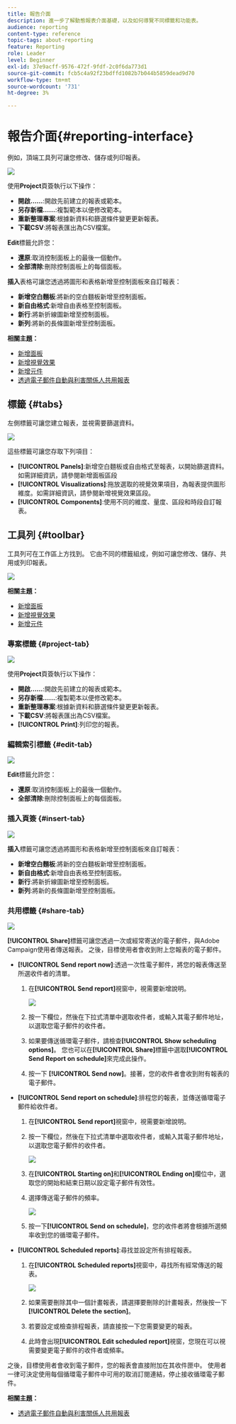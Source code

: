```yaml
---
title: 報告介面
description: 進一步了解動態報表介面基礎，以及如何導覽不同標籤和功能表。
audience: reporting
content-type: reference
topic-tags: about-reporting
feature: Reporting
role: Leader
level: Beginner
exl-id: 37e9acff-9576-472f-9fdf-2c0f6da773d1
source-git-commit: fcb5c4a92f23bdffd1082b7b044b5859dead9d70
workflow-type: tm+mt
source-wordcount: '731'
ht-degree: 3%

---
```


# 報告介面{#reporting-interface}

例如，頂端工具列可讓您修改、儲存或列印報表。

![](assets/dynamic_report_toolbar.png)

使用&#x200B;**Project**&#x200B;頁簽執行以下操作：

* **開啟……**:開啟先前建立的報表或範本。
* **另存新檔……**:複製範本以便修改範本。
* **重新整理專案**:根據新資料和篩選條件變更更新報表。
* **下載CSV**:將報表匯出為CSV檔案。

**Edit**&#x200B;標籤允許您：

* **還原**:取消控制面板上的最後一個動作。
* **全部清除**:刪除控制面板上的每個面板。

**插入**&#x200B;表格可讓您透過將圖形和表格新增至控制面板來自訂報表：

* **新增空白麵板**:將新的空白麵板新增至控制面板。
* **新自由格式**:新增自由表格至控制面板。
* **新行**:將新折線圖新增至控制面板。
* **新列**:將新的長條圖新增至控制面板。

**相關主題：**

* [新增面板](../../reporting/using/adding-panels.md)
* [新增視覺效果](../../reporting/using/adding-visualizations.md)
* [新增元件](../../reporting/using/adding-components.md)
* [透過電子郵件自動與利害關係人共用報表](https://helpx.adobe.com/campaign/kb/simplify-campaign-management.html#Reportandshareinsightswithallstakeholders)

## 標籤 {#tabs}

左側標籤可讓您建立報表，並視需要篩選資料。

![](assets/dynamic_report_interface.png)

這些標籤可讓您存取下列項目：

* **[!UICONTROL Panels]**:新增空白麵板或自由格式至報表，以開始篩選資料。如需詳細資訊，請參閱新增面板區段
* **[!UICONTROL Visualizations]**:拖放選取的視覺效果項目，為報表提供圖形維度。如需詳細資訊，請參閱新增視覺效果區段。
* **[!UICONTROL Components]**:使用不同的維度、量度、區段和時段自訂報表。

## 工具列 {#toolbar}

工具列可在工作區上方找到。 它由不同的標籤組成，例如可讓您修改、儲存、共用或列印報表。

![](assets/dynamic_report_toolbar.png)

**相關主題：**

* [新增面板](../../reporting/using/adding-panels.md)
* [新增視覺效果](../../reporting/using/adding-visualizations.md)
* [新增元件](../../reporting/using/adding-components.md)

### 專案標籤 {#project-tab}

![](assets/tab_project.png)

使用&#x200B;**Project**&#x200B;頁簽執行以下操作：

* **開啟……**:開啟先前建立的報表或範本。
* **另存新檔……**:複製範本以便修改範本。
* **重新整理專案**:根據新資料和篩選條件變更更新報表。
* **下載CSV**:將報表匯出為CSV檔案。
* **[!UICONTROL Print]**:列印您的報表。

### 編輯索引標籤 {#edit-tab}

![](assets/tab_edit.png)

**Edit**&#x200B;標籤允許您：

* **還原**:取消控制面板上的最後一個動作。
* **全部清除**:刪除控制面板上的每個面板。

### 插入頁簽 {#insert-tab}

![](assets/tab_insert.png)

**插入**&#x200B;標籤可讓您透過將圖形和表格新增至控制面板來自訂報表：

* **新增空白麵板**:將新的空白麵板新增至控制面板。
* **新自由格式**:新增自由表格至控制面板。
* **新行**:將新折線圖新增至控制面板。
* **新列**:將新的長條圖新增至控制面板。

### 共用標籤 {#share-tab}

![](assets/tab_share_1.png)

**[!UICONTROL Share]**&#x200B;標籤可讓您透過一次或經常寄送的電子郵件，與Adobe Campaign使用者傳送報表。 之後，目標使用者會收到附上您報表的電子郵件。

* **[!UICONTROL Send report now]**:透過一次性電子郵件，將您的報表傳送至所選收件者的清單。

   1. 在&#x200B;**[!UICONTROL Send report]**&#x200B;視窗中，視需要新增說明。

      ![](assets/tab_share_4.png)

   1. 按一下欄位，然後在下拉式清單中選取收件者，或輸入其電子郵件地址，以選取您電子郵件的收件者。
   1. 如果要傳送循環電子郵件，請檢查&#x200B;**[!UICONTROL Show scheduling options]**。 您也可以在&#x200B;**[!UICONTROL Share]**&#x200B;標籤中選取&#x200B;**[!UICONTROL Send Report on schedule]**&#x200B;來完成此操作。
   1. 按一下 **[!UICONTROL Send now]**。接著，您的收件者會收到附有報表的電子郵件。

* **[!UICONTROL Send report on schedule]**:排程您的報表，並傳送循環電子郵件給收件者。

   1. 在&#x200B;**[!UICONTROL Send report]**&#x200B;視窗中，視需要新增說明。
   1. 按一下欄位，然後在下拉式清單中選取收件者，或輸入其電子郵件地址，以選取您電子郵件的收件者。

      ![](assets/tab_share_5.png)

   1. 在&#x200B;**[!UICONTROL Starting on]**&#x200B;和&#x200B;**[!UICONTROL Ending on]**&#x200B;欄位中，選取您的開始和結束日期以設定電子郵件有效性。
   1. 選擇傳送電子郵件的頻率。

      ![](assets/tab_share_2.png)

   1. 按一下&#x200B;**[!UICONTROL Send on schedule]**，您的收件者將會根據所選頻率收到您的循環電子郵件。

* **[!UICONTROL Scheduled reports]**:尋找並設定所有排程報表。

   1. 在&#x200B;**[!UICONTROL Scheduled reports]**&#x200B;視窗中，尋找所有經常傳送的報表。

      ![](assets/tab_share_3.png)

   1. 如果需要刪除其中一個計畫報表，請選擇要刪除的計畫報表，然後按一下&#x200B;**[!UICONTROL Delete the section]**。
   1. 若要設定或檢查排程報表，請直接按一下您需要變更的報表。
   1. 此時會出現&#x200B;**[!UICONTROL Edit scheduled report]**&#x200B;視窗，您現在可以視需要變更電子郵件的收件者或頻率。

之後，目標使用者會收到電子郵件，您的報表會直接附加在其收件匣中。 使用者一律可決定使用每個循環電子郵件中可用的取消訂閱連結，停止接收循環電子郵件。

**相關主題：**

* [透過電子郵件自動與利害關係人共用報表](https://helpx.adobe.com/campaign/kb/simplify-campaign-management.html#Reportandshareinsightswithallstakeholders)
